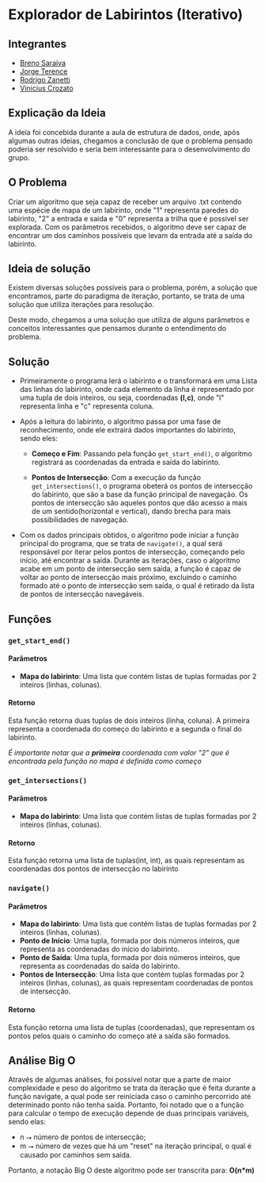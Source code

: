# Explorador de Labirintos (Iterativo)
## Integrantes

- [Breno Saraiva](https://github.com/BrenoSaraiva-exe)
- [Jorge Terence](https://github.com/JorgeTerence)
- [Rodrigo Zanetti](https://github.com/RodrigoZanetti175)
- [Vinicius Crozato](https://github.com/ViniciusCrozato)

## Explicação da Ideia

A ideia foi concebida durante a aula de estrutura de dados, onde, após algumas outras ideias, chegamos a conclusão de que o problema pensado poderia ser resolvido e seria bem interessante para o desenvolvimento do grupo.

## O Problema

Criar um algoritmo que seja capaz de receber um arquivo .txt contendo uma espécie de mapa de um labirinto, onde "1" representa paredes do labirinto, "2" a entrada e saída e "0" representa a trilha que é possível ser explorada. Com os parâmetros recebidos, o algoritmo deve ser capaz de encontrar um dos caminhos possíveis que levam da entrada até a saída do labirinto.

## Ideia de solução

Existem diversas soluções possíveis para o problema, porém, a solução que encontramos, parte do paradigma de iteração, portanto, se trata de uma solução que utiliza iterações para resolução.

Deste modo, chegamos a uma solução que utiliza de alguns parâmetros e conceitos interessantes que pensamos durante o entendimento do problema.

## Solução

- Primeiramente o programa lerá o labirinto e o transformará em uma Lista das linhas do labirinto, onde cada elemento da linha é representado por uma tupla de dois inteiros, ou seja, coordenadas **(l,c)**, onde "l" representa linha e "c" representa coluna.

- Após a leitura do labirinto, o algoritmo passa por uma fase de reconhecimento, onde ele extrairá dados importantes do labirinto, sendo eles:
    - **Começo e Fim**: Passando pela função `get_start_end()`, o algoritmo registrará as coordenadas da entrada e saída do labirinto.

    - **Pontos de Intersecção**: Com a execução da função `get_intersections()`, o programa obeterá os pontos de intersecção do labirinto, que são a base da função principal de navegação. Os pontos de intersecção são aqueles pontos que dão acesso a mais de um sentido(horizontal e vertical), dando brecha para mais possibilidades de navegação.

- Com os dados principais obtidos, o algoritmo pode iniciar a função principal do programa, que se trata de `navigate()`, a qual será responsável por iterar pelos pontos de intersecção, começando pelo início, até encontrar a saída. Durante as iterações, caso o algoritmo acabe em um ponto de intersecção sem saída, a função é capaz de voltar ao ponto de intersecção mais próximo, excluindo o caminho formado até o ponto de intersecção sem saída, o qual é retirado da lista de pontos de intersecção navegáveis.


## Funções

### `get_start_end()`

#### Parâmetros

- **Mapa do labirinto**: Uma lista que contém listas de tuplas formadas por 2 inteiros (linhas, colunas).

####  Retorno

Esta função retorna duas tuplas de dois inteiros (linha, coluna). A primeira representa a coordenada do começo do labirinto e a segunda o final do labirinto. 

*É importante notar que a **primeira** coordenada com valor "2" que é encontrada pela função no mapa é definida como começo*

### `get_intersections()`

#### Parâmetros

- **Mapa do labirinto**: Uma lista que contém listas de tuplas formadas por 2 inteiros (linhas, colunas).

#### Retorno

Esta função retorna uma lista de tuplas(int, int), as quais representam as coordenadas dos pontos de intersecção no labirinto

### `navigate()`


#### Parâmetros

- **Mapa do labirinto**: Uma lista que contém listas de tuplas formadas por 2 inteiros (linhas, colunas).
- **Ponto de Início**: Uma tupla, formada por dois números inteiros, que representa as coordenadas do início do labirinto.
- **Ponto de Saída**: Uma tupla, formada por dois números inteiros, que representa as coordenadas do saída do labirinto.
- **Pontos de Intersecção**: Uma lista que contém tuplas formadas por 2 inteiros (linhas, colunas), as quais representam coordenadas de pontos de intersecção.

#### Retorno

Esta função retorna uma lista de tuplas (coordenadas), que representam os pontos pelos quais o caminho do começo até a saída são formados.


## Análise Big O

Através de algumas análises, foi possível notar que a parte de maior complexidade e peso do algoritmo se trata da iteração que é feita durante a função navigate, a qual pode ser reiniciada caso o caminho percorrido até determinado ponto não tenha saída. Portanto, foi notado que o a função para calcular o tempo de execução depende de duas principais variáveis, sendo elas:

- n ⭢ número de pontos de intersecção;
- m  ⭢ número de vezes que há um "reset" na iteração principal, o qual é causado por caminhos sem saída.

Portanto, a notação Big O deste algoritmo pode ser transcrita para: **O(n*m)**

